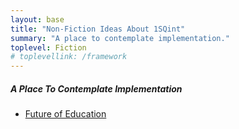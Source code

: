 ```yaml
---
layout: base
title: "Non-Fiction Ideas About 1SQint"
summary: "A place to contemplate implementation."
toplevel: Fiction
# toplevellink: /framework
---
```

<h5>A Place To Contemplate Implementation</h5>
<ul>
  <li><a href="/non-fiction/future-of-education/">Future of Education</li>
</ul>

